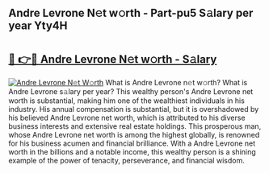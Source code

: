 ## Andre Levrone N𝚎t w𝚘rth - Part-pu5 S𝚊lary per year Yty4H

# <h2><a href="http://gc44bcf.nevu.top/?p=Andre+Levrone">🔗 👉🔴 Andre Levrone N𝚎t w𝚘rth - S𝚊lary</a></h2>

[![Andre Levrone N𝚎t W𝚘rth](https://i.imgur.com/Oavwk0R.jpeg)](http://gc44bcf.nevu.top/?p=Andre+Levrone)
What is Andre Levrone n𝚎t w𝚘rth? What is Andre Levrone s𝚊lary per year?
This wealthy person's Andre Levrone net worth is substantial, making him one of the wealthiest individuals in his industry. His annual compensation is substantial, but it is overshadowed by his believed Andre Levrone net worth, which is attributed to his diverse business interests and extensive real estate holdings. This prosperous man, whose Andre Levrone net worth is among the highest globally, is renowned for his business acumen and financial brilliance. With a Andre Levrone net worth in the billions and a notable income, this wealthy person is a shining example of the power of tenacity, perseverance, and financial wisdom.

